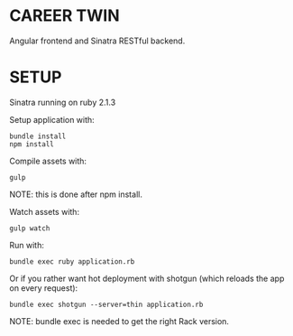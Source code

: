 # CAREER TWIN

Angular frontend and Sinatra RESTful backend.

SETUP
=====

Sinatra running on ruby 2.1.3

Setup application with:

```
bundle install
npm install
```

Compile assets with:

```
gulp
```
NOTE: this is done after npm install.

Watch assets with:

```
gulp watch
```

Run with:

```
bundle exec ruby application.rb
```

Or if you rather want hot deployment with shotgun (which reloads the app on every request):

```
bundle exec shotgun --server=thin application.rb
```
NOTE: bundle exec is needed to get the right Rack version.

